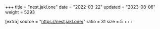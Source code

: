 +++
title = "nest.jakl.one"
date = "2022-03-22"
updated = "2023-08-06"
weight = 5293

[extra]
source = "https://nest.jakl.one/"
ratio = 31
size = 5
+++
